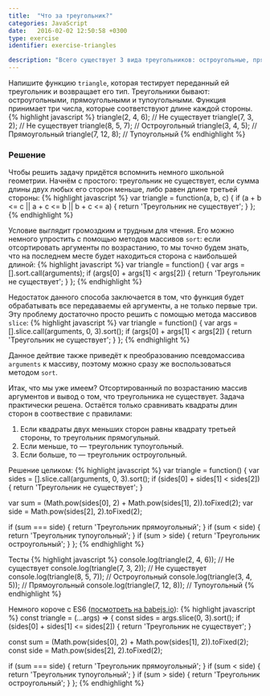 ```yaml
---
title:  "Что за треугольник?"
categories: JavaScript
date:   2016-02-02 12:50:58 +0300
type: exercise
identifier: exercise-triangles

description: "Всего существует 3 вида треугольников: остроугольные, прямоугольные и тупоугольные. В задаче требуется написать функцию, которая будет тестировать треугольники и сообщать, к какому виду они относятся."
---
```


Напишите функцию `triangle`, которая тестирует переданный ей треугольник и возвращает его тип. Треугольники бывают: остроугольными, прямоугольными и тупоугольными. Функция принимает три числа, которые соответствуют длине каждой стороны.
{% highlight javascript %}
triangle(2, 4, 6); // Не существует
triangle(7, 3, 2); // Не существует
triangle(8, 5, 7); // Остроугольный
triangle(3, 4, 5); // Прямоугольный
triangle(7, 12, 8); // Тупоугольный
{% endhighlight %}

### Решение
Чтобы решить задачу придётся вспомнить немного школьной геометрии. Начнём с простого: треугольник не существует, если сумма длины двух любых его сторон меньше, либо равен длине третьей стороны:
{% highlight javascript %}
var triangle = function(a, b, c) {
  if (a + b <= c || a + c <= b || b + c <= a) {
    return 'Треугольник не существует';
  }
};
{% endhighlight %}

Условие выглядит громоздким и трудным для чтения. Его можно немного упростить с помощью методов массивов `sort`: если отсортировать аргументы по возрастанию, то мы точно будем знать, что на последнем месте будет находиться сторона с наибольшей длиной:
{% highlight javascript %}
var triangle = function() {
  var args = [].sort.call(arguments);
  if (args[0] + args[1] < args[2]) {
    return 'Треугольник не существует';
  }
};
{% endhighlight %}

Недостаток данного способа заключается в том, что функция будет обрабатывать все передаваемы ей аргументы, а не только первые три. Эту проблему достаточно просто решить с помощью метода массивов `slice`:
{% highlight javascript %}
var triangle = function() {
  var args = [].slice.call(arguments, 0, 3).sort();
  if (args[0] + args[1] < args[2]) {
    return 'Треугольник не существует';
  }
};
{% endhighlight %}

Данное дейтвие также приведёт к преобразованию псевдомассива `arguments` к массиву, поэтому можно сразу же воспользоваться методом `sort`.

Итак, что мы уже имеем? Отсортированный по возрастанию массив аргументов и вывод о том, что треугольника не существует. Задача практически решена. Остаётся только сравнивать квадраты длин сторон в соотвествие с правилами:

1. Если квадраты двух меньших сторон равны квадрату третьей стороны, то треугольник прямогульный.
2. Если меньше, то — треугольник тупоугольный.
3. Если больше, то — треугольник остроугольный.

Решение целиком:
{% highlight javascript %}
var triangle = function() {
  var sides = [].slice.call(arguments, 0, 3).sort();
  if (sides[0] + sides[1] < sides[2]) {
    return 'Треугольник не существует';
  }

  var sum = (Math.pow(sides[0], 2) + Math.pow(sides[1], 2)).toFixed(2);
  var side = Math.pow(sides[2], 2).toFixed(2);

  if (sum === side) { return 'Треугольник прямоугольный'; }
  if (sum < side) { return 'Треугольник тупоугольный'; }
  if (sum > side) { return 'Треугольник остроугольный'; }
};
{% endhighlight %}

Тесты
{% highlight javascript %}
console.log(triangle(2, 4, 6)); // Не существует
console.log(triangle(7, 3, 2)); // Не существует
console.log(triangle(8, 5, 7)); // Остроугольный
console.log(triangle(3, 4, 5)); // Прямоугольный
console.log(triangle(7, 12, 8)); // Тупоугольный
{% endhighlight %}

Немного короче с ES6 ([посмотреть на babejs.io](https://babeljs.io/repl/#?experimental=true&evaluate=true&loose=false&spec=false&code=const%20triangle%20%3D%20(...args)%20%3D%3E%20%7B%0D%0A%20%20const%20sides%20%3D%20args.slice(0%2C%203).sort()%3B%0D%0A%20%20if%20(sides%5B0%5D%20%2B%20sides%5B1%5D%20%3C%3D%20sides%5B2%5D)%20%7B%0D%0A%20%20%20%20return%20'%D0%A2%D1%80%D0%B5%D1%83%D0%B3%D0%BE%D0%BB%D1%8C%D0%BD%D0%B8%D0%BA%20%D0%BD%D0%B5%20%D1%81%D1%83%D1%89%D0%B5%D1%81%D1%82%D0%B2%D1%83%D0%B5%D1%82'%3B%0D%0A%20%20%7D%0D%0A%0D%0A%20%20const%20sum%20%3D%20(Math.pow(sides%5B0%5D%2C%202)%20%2B%20Math.pow(sides%5B1%5D%2C%202)).toFixed(2)%3B%0D%0A%20%20const%20side%20%3D%20Math.pow(sides%5B2%5D%2C%202).toFixed(2)%3B%0D%0A%0D%0A%20%20if%20(sum%20%3D%3D%3D%20side)%20%7B%20return%20'%D0%A2%D1%80%D0%B5%D1%83%D0%B3%D0%BE%D0%BB%D1%8C%D0%BD%D0%B8%D0%BA%20%D0%BF%D1%80%D1%8F%D0%BC%D0%BE%D1%83%D0%B3%D0%BE%D0%BB%D1%8C%D0%BD%D1%8B%D0%B9'%3B%20%7D%0D%0A%20%20if%20(sum%20%3C%20side)%20%7B%20return%20'%D0%A2%D1%80%D0%B5%D1%83%D0%B3%D0%BE%D0%BB%D1%8C%D0%BD%D0%B8%D0%BA%20%D1%82%D1%83%D0%BF%D0%BE%D1%83%D0%B3%D0%BE%D0%BB%D1%8C%D0%BD%D1%8B%D0%B9'%3B%20%7D%0D%0A%20%20if%20(sum%20%3E%20side)%20%7B%20return%20'%D0%A2%D1%80%D0%B5%D1%83%D0%B3%D0%BE%D0%BB%D1%8C%D0%BD%D0%B8%D0%BA%20%D0%BE%D1%81%D1%82%D1%80%D0%BE%D1%83%D0%B3%D0%BE%D0%BB%D1%8C%D0%BD%D1%8B%D0%B9'%3B%20%7D%0D%0A%7D%3B%0D%0A%0D%0Aconsole.log(triangle(2%2C%204%2C%206))%3B%20%2F%2F%20%D0%9D%D0%B5%20%D1%81%D1%83%D1%89%D0%B5%D1%81%D1%82%D0%B2%D1%83%D0%B5%D1%82%0D%0Aconsole.log(triangle(7%2C%203%2C%202))%3B%20%2F%2F%20%D0%9D%D0%B5%20%D1%81%D1%83%D1%89%D0%B5%D1%81%D1%82%D0%B2%D1%83%D0%B5%D1%82%0D%0Aconsole.log(triangle(8%2C%205%2C%207))%3B%20%2F%2F%20%D0%9E%D1%81%D1%82%D1%80%D0%BE%D1%83%D0%B3%D0%BE%D0%BB%D1%8C%D0%BD%D1%8B%D0%B9%0D%0Aconsole.log(triangle(3%2C%204%2C%205))%3B%20%2F%2F%20%D0%9F%D1%80%D1%8F%D0%BC%D0%BE%D1%83%D0%B3%D0%BE%D0%BB%D1%8C%D0%BD%D1%8B%D0%B9%0D%0Aconsole.log(triangle(7%2C%2012%2C%208))%3B%20%2F%2F%20%D0%A2%D1%83%D0%BF%D0%BE%D1%83%D0%B3%D0%BE%D0%BB%D1%8C%D0%BD%D1%8B%D0%B9)):
{% highlight javascript %}
const triangle = (...args) => {
  const sides = args.slice(0, 3).sort();
  if (sides[0] + sides[1] <= sides[2]) {
    return 'Треугольник не существует';
  }

  const sum = (Math.pow(sides[0], 2) + Math.pow(sides[1], 2)).toFixed(2);
  const side = Math.pow(sides[2], 2).toFixed(2);

  if (sum === side) { return 'Треугольник прямоугольный'; }
  if (sum < side) { return 'Треугольник тупоугольный'; }
  if (sum > side) { return 'Треугольник остроугольный'; }
};
{% endhighlight %}
